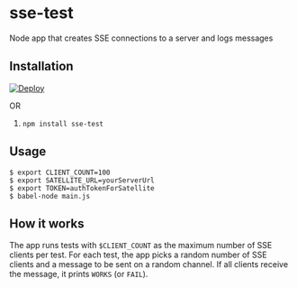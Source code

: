 # sse-test
Node app that creates SSE connections to a server and logs messages 

## Installation
[![Deploy](https://www.herokucdn.com/deploy/button.png)](https://heroku.com/deploy)

OR

1. `npm install sse-test`

## Usage
```
$ export CLIENT_COUNT=100
$ export SATELLITE_URL=yourServerUrl
$ export TOKEN=authTokenForSatellite
$ babel-node main.js
```

## How it works
The app runs tests with `$CLIENT_COUNT` as the maximum number of SSE clients per test.
For each test, the app picks a random number of SSE clients and a message to be sent on a random channel. If all clients receive the message, it prints `WORKS` (or `FAIL`). 
